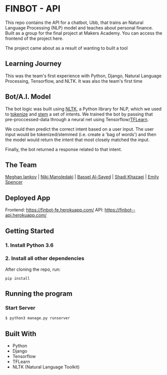 # FINBOT - API

This repo contains the API for a chatbot, Ubb, that trains an Natural Language Processing (NLP) model and teaches about personal finance. Built as a group for the final project at Makers Academy. You can access the frontend of the project here.

The project came about as a result of wanting to built a tool

## Learning Journey

This was the team's first experience with Python, Django, Natural Language Processing, Tensorflow, and NLTK. It was also the team's first time 

## Bot/A.I. Model

The bot logic was built using [NLTK](https://www.nltk.org/), a Python library for NLP, which we used to [tokenize](https://nlp.stanford.edu/IR-book/html/htmledition/tokenization-1.html) and [stem](https://nlp.stanford.edu/IR-book/html/htmledition/stemming-and-lemmatization-1.html) a set of intents. We trained the bot by passing that pre-proccessed-data through a neural net using Tensorflow/[TFLearn](http://tflearn.org/).

We could then predict the correct intent based on a user input. The user input would be tokenized/stemmed (i.e. create a 'bag of words') and then the model would return the intent that most closely matched the input.

Finally, the bot returned a response related to that intent.

## The Team

[Meghan Iankov](https://github.com/meghaniankov) | [Niki Manoledaki](https://github.com/nikimanoledaki) | [Bassel Al-Sayed](https://github.com/basselalsayed) | [Shadi Khazaei](https://github.com/shadz22) | [Emily Spencer](https://github.com/emilyjspencer)

## Deployed App

Frontend: https://finbot-fe.herokuapp.com/ 
API: https://finbot--api.herokuapp.com/

## Getting Started

### 1. Install Python 3.6

### 2. Install all other dependencies

After cloning the repo, run:

```
pip install
```

## Running the program

### Start Server

```sh
$ python3 manage.py runserver
```

## Built With

* Python
* Django
* Tensorflow
* TFLearn
* NLTK (Natural Language Toolkit)
